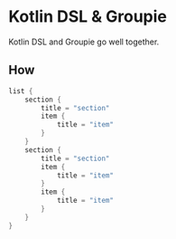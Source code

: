 # Kotlin DSL & Groupie

Kotlin DSL and Groupie go well together.

## How

```kotlin
list {
    section {
        title = "section"
        item {
            title = "item"
        }
    }
    section {
        title = "section"
        item {
            title = "item"
        }
        item {
            title = "item"
        }
    }
}
```
